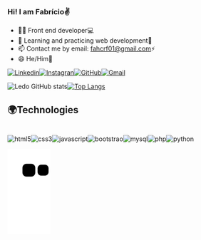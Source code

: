 
### Hi! I am Fabrício✌️


- 👨‍💻 Front end developer💻 
- 🌱 Learning and practicing web development🧠
- 📫 Contact me by email: fahcrf01@gmail.com⚡
- 😄 He/Him🤵

[![Linkedin](https://img.shields.io/badge/LinkedIn-0077B5?style=for-the-badge&logo=linkedin&logoColor=white)](https://www.linkedin.com/in/fabr%C3%ADcio-santos-7a92a9235)[![Instagran](https://img.shields.io/badge/Instagram-E4405F?style=for-the-badge&logo=instagram&logoColor=white)](https://www.instagram.com/ledocodes/)[![GitHub](https://img.shields.io/badge/GitHub-100000?style=for-the-badge&logo=github&logoColor=white)](https://github.com/Fahcrf/)[![Gmail](https://img.shields.io/badge/Gmail-D14836?style=for-the-badge&logo=gmail&logoColor=white)](https://mail.google.com/mail/u/fahcrf01@gmail.com)

![Ledo GitHub stats](https://github-readme-stats.vercel.app/api?username=Fahcrf&show_icons=true&theme=tokyonight)[![Top Langs](https://github-readme-stats.vercel.app/api/top-langs/?username=Fahcrf&layout=compact)](https://github.com/anuraghazra/github-readme-stats)

## 🌍Technologies

<div style="display: inline_block"><br/>
<img align="center" alt="html5" src="https://img.shields.io/badge/HTML5-E34F26?style=for-the-badge&logo=html5&logoColor=white" /><img align="center" alt="css3" src="https://img.shields.io/badge/CSS3-1572B6?style=for-the-badge&logo=css3&logoColor=white" /><img align="center" alt="javascript" src="https://img.shields.io/badge/JavaScript-323330?style=for-the-badge&logo=javascript&logoColor=F7DF1E" /><img align="center" alt="bootstrao" src="https://img.shields.io/badge/Bootstrap-563D7C?style=for-the-badge&logo=bootstrap&logoColor=white" /><img align="center" alt="mysql" src="https://img.shields.io/badge/MySQL-00000F?style=for-the-badge&logo=mysql&logoColor=white" /><img align="center" alt="php" src="https://img.shields.io/badge/PHP-777BB4?style=for-the-badge&logo=php&logoColor=white" /><img align="center" alt="python" src="https://img.shields.io/badge/Python-14354C?style=for-the-badge&logo=python&logoColor=white" />

 ![Snake animation](https://github.com/Fahcrf/Fahcrf/blob/output/github-contribution-grid-snake.svg)

</div>
